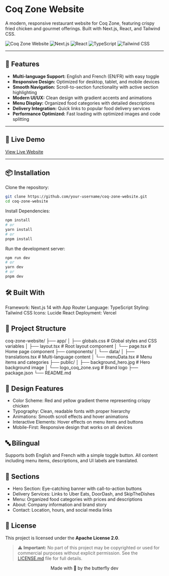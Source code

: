 # Coq Zone Website
A modern, responsive restaurant website for Coq Zone, featuring crispy fried chicken and gourmet offerings. Built with Next.js, React, and Tailwind CSS.

![Coq Zone Website](https://img.shields.io/badge/Coq%20Zone-Restaurant%20Website-red)
![Next.js](https://img.shields.io/badge/Next.js-14-black)
![React](https://img.shields.io/badge/React-18-blue)
![TypeScript](https://img.shields.io/badge/TypeScript-5-blue)
![Tailwind CSS](https://img.shields.io/badge/Tailwind%20CSS-3-orange)

---

## 🌟 Features
- **Multi-language Support:** English and French (EN/FR) with easy toggle  
- **Responsive Design:** Optimized for desktop, tablet, and mobile devices  
- **Smooth Navigation:** Scroll-to-section functionality with active section highlighting  
- **Modern UI/UX:** Clean design with gradient accents and animations  
- **Menu Display:** Organized food categories with detailed descriptions  
- **Delivery Integration:** Quick links to popular food delivery services  
- **Performance Optimized:** Fast loading with optimized images and code splitting  

---

## 🚀 Live Demo
[View Live Website](#) <!-- Coming soon -->

---

## 📦 Installation

Clone the repository:

```bash
git clone https://github.com/your-username/coq-zone-website.git
cd coq-zone-website
```

Install Dependencies:
```bash
npm install
# or
yarn install
# or
pnpm install
```

Run the development server:
```bash
npm run dev
# or
yarn dev
# or
pnpm dev
```

## 🛠️ Built With

Framework: Next.js 14 with App Router
Language: TypeScript
Styling: Tailwind CSS
Icons: Lucide React
Deployment: Vercel

## 📁 Project Structure

coq-zone-website/
├── app/
│   ├── globals.css          # Global styles and CSS variables
│   ├── layout.tsx           # Root layout component
│   └── page.tsx             # Home page component
├── components/
│   └── data/
│       ├── translations.tsx # Multi-language content
│       └── menuData.tsx     # Menu items and categories
├── public/
│   ├── background_hero.jpg  # Hero background image
│   └── logo_coq_zone.svg    # Brand logo
├── package.json
└── README.md

## 🎨 Design Features

- Color Scheme: Red and yellow gradient theme representing crispy chicken
- Typography: Clean, readable fonts with proper hierarchy
- Animations: Smooth scroll effects and hover animations
- Interactive Elements: Hover effects on menu items and buttons
- Mobile-First: Responsive design that works on all devices

## 🔤 Bilingual

Supports both English and French with a simple toggle button. All content including menu items, descriptions, and UI labels are translated.

## 📱 Sections

- Hero Section: Eye-catching banner with call-to-action buttons
- Delivery Services: Links to Uber Eats, DoorDash, and SkipTheDishes
- Menu: Organized food categories with prices and descriptions
- About: Company information and brand story
- Contact: Location, hours, and social media links

## 📄 License

This project is licensed under the **Apache License 2.0**.  
> ⚠️ **Important:** No part of this project may be copyrighted or used for commercial purposes without explicit permission. See the [LICENSE.md](LICENSE.md) file for full details.

<div align="center"> Made with 💜 by the butterfly dev </div>
